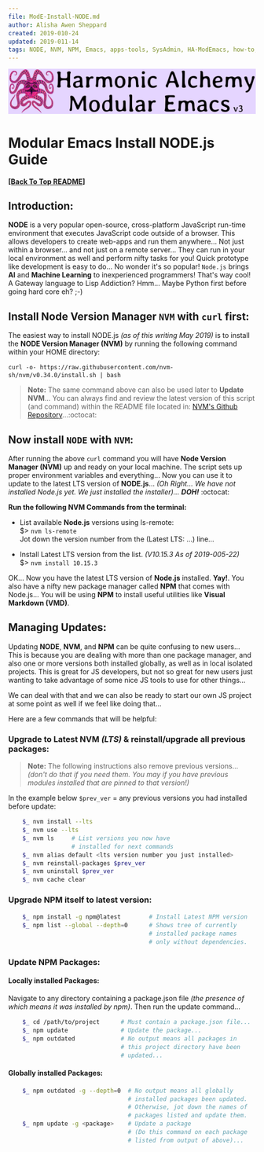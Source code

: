 ```yaml
---
file: ModE-Install-NODE.md
author: Alisha Awen Sheppard
created: 2019-010-24
updated: 2019-011-14
tags: NODE, NVM, NPM, Emacs, apps-tools, SysAdmin, HA-ModEmacs, how-to, README 
---
```

<!-- #NODE #NVM #NPM #Emacs #apps-tools #SysAdmin #HA-ModEmacs #how-to #README -->

![Banner](./media/Modular-Emacs-Github-Banner-v3.png)

# Modular Emacs Install NODE.js Guide

**[\[Back To Top README\]](../README.md)**

## Introduction:

**NODE** is a very popular open-source, cross-platform JavaScript run-time environment that executes JavaScript code outside of a browser. This allows developers to create web-apps and run them anywhere...  Not just within a browser... and not just on a remote server... They can run in your local environment as well and perform nifty tasks for you!  Quick prototype like development is easy to do...  No wonder it's so popular!  `Node.js` brings **AI** and **Machine Learning** to inexperienced programmers!  That's way cool!  A Gateway language to Lisp Addiction?  Hmm... Maybe Python first before going hard core eh? ;-)

## Install Node Version Manager `NVM` with `curl` first:

The easiest way to install NODE.js _(as of this writing May 2019)_ is to install the **NODE Version Manager (NVM)** by running the following command within your HOME directory:

    curl -o- https://raw.githubusercontent.com/nvm-sh/nvm/v0.34.0/install.sh | bash

> **Note:** The same command above can also be used later to **Update NVM**... You can always find and review the latest version of this script (and command) within the README file located in: [NVM's Github Repository](https://github.com/nvm-sh/nvm)...:octocat:

## Now install `NODE` with `NVM`:

After running the above `curl` command you will have **Node Version Manager (NVM)** up and ready on your local machine.  The script sets up proper environment variables and everything... Now you can use it to update to the latest LTS version of **NODE.js**... _(Oh Right... We have not installed Node.js yet.  We just installed the installer)..._ **_DOH!_** :octocat:

**Run the following NVM Commands from the terminal:**

- List available **Node.js** versions using ls-remote:   
$> `nvm ls-remote`  
Jot down the version number from the (Latest LTS: ...) line...

- Install Latest LTS version from the list. _(V10.15.3 As of 2019-005-22)_   
$> `nvm install 10.15.3`  

OK... Now you have the latest LTS version of **Node.js** installed. **Yay!**.  You also have a nifty new package manager called **NPM** that comes with Node.js...  You will be using **NPM** to install useful utilities like **Visual Markdown (VMD)**.

## Managing Updates:

Updating **NODE**, **NVM**, and **NPM** can be quite confusing to new users... This is because you are dealing with more than one package manager, and also one or more versions both installed globally, as well as in local isolated projects.  This is great for JS developers, but not so great for new users just wanting to take advantage of some nice JS tools to use for other things...

We can deal with that and we can also be ready to start our own JS project at some point as well if we feel like doing that...

Here are a few commands that will be helpful:

### Upgrade to Latest NVM _(LTS)_ & reinstall/upgrade all previous packages:

> **Note:** The following instructions also remove previous versions... _(don't do that if you need them.  You may if you have previous modules installed that are pinned to that version!)_

In the example below `$prev_ver` = any previous versions you had installed before update:

```bash
    $_ nvm install --lts
    $_ nvm use --lts
    $_ nvm ls     # List versions you now have 
                  # installed for next commands
    $_ nvm alias default <lts version number you just installed>
    $_ nvm reinstall-packages $prev_ver
    $_ nvm uninstall $prev_ver
    $_ nvm cache clear
```

### Upgrade NPM itself to latest version:

```bash
    $_ npm install -g npm@latest        # Install Latest NPM version
    $_ npm list --global --depth=0      # Shows tree of currently 
                                        # installed package names
                                        # only without dependencies.
```

### Update NPM Packages:

#### Locally installed Packages:

Navigate to any directory containing a package.json file _(the presence of which means it was installed by npm)_.  Then run the update command...

```bash
    $_ cd /path/to/project      # Must contain a package.json file...
    $_ npm update               # Update the package...
    $_ npm outdated             # No output means all packages in
                                # this project directory have been 
                                # updated...
```

#### Globally installed Packages:

```bash
    $_ npm outdated -g --depth=0  # No output means all globally 
                                  # installed packages been updated.
                                  # Otherwise, jot down the names of 
                                  # packages listed and update them.
    $_ npm update -g <package>    # Update a package 
                                  # (Do this command on each package 
                                  # listed from output of above)...
```
